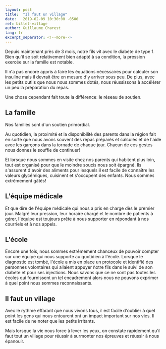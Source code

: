 ```yaml
---
layout: post
title:  "Il faut un village"
date:   2019-02-09 10:30:00 -0500
ref: billet-village
author: Guillaume Charest
lang: fr
excerpt_separator: <!--more-->
---
```

Depuis maintenant près de 3 mois, notre fils vit avec le diabète de type 1.
Bien qu'il se soit relativement bien adapté à sa condition, la pression exercée sur la famille est notable.
<!--more-->
Il n'a pas encore appris à faire les équations nécessaires pour calculer son insuline mais il devrait être en mesure d'y arriver sous peu.
De plus, avec les petits outils que nous nous sommes dotés, nous réussissons à accélérer un peu la préparation du repas.

Une chose cependant fait toute la différence: le réseau de soutien.


## La famille

Nos familles sont d'un soutien primordial.

Au quotidien, la proximité et la disponibilité des parents dans la région fait en sorte que nous avons souvent des repas préparés et calculés et de l'aide avec les garçons dans la tornade de chaque jour.
Chacun de ces gestes nous donnes le souffle de continuer!

Et lorsque nous sommes en visite chez nos parents qui habitent plus loin, tout est organisé pour que le moindre soucis nous soit épargné.
Ils s'assurent d'avoir des aliments pour lesquels il est facile de connaître les valeurs glycémiques, cuisinent et s'occupent des enfants.
Nous sommes extrêmement gâtés!

## L'équipe médicale

Et que dire de l'équipe médicale qui nous a pris en charge dès le premier jour.
Malgré leur pression, leur horaire chargé et le nombre de patients à gérer, l'équipe est toujours prête à nous supporter en répondant à nos courriels et à nos appels.

## L'école

Encore une fois, nous sommes extrêmement chanceux de pouvoir compter sur une équipe qui nous supporte au quotidien à l'école.
Lorsque le diagnostic est tombé, l'école a mis en place un protocole et identifié des personnes volontaires qui allaient appuyer ǹotre fils dans le suivi de son diabète et pour ses injections.
Nous savons que ce ne sont pas toutes les écoles qui fournissent un tel encadrement alors nous ne pouvons exprimer à quel point nous sommes reconnaissants.

## Il faut un village

Avec le rythme effarant que nous vivons tous, il est facile d'oublier à quel point les gens qui nous entourent ont un impact important sur nos vies.
Il est facile de ne noter que les petits irritants.

Mais lorsque la vie nous force à lever les yeux, on constate rapidement qu'il faut tout un village pour réussir à surmonter nos épreuves et réussir à nous épanouir.